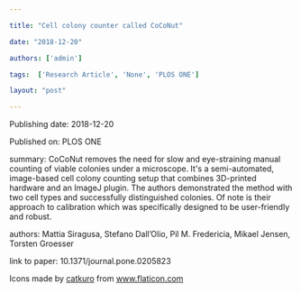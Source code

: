 ---
title: "Cell colony counter called CoCoNut"
date: "2018-12-20"
authors: ['admin']
tags:  ['Research Article', 'None', 'PLOS ONE']
layout: "post"
---
Publishing date: 2018-12-20

Published on: PLOS ONE

summary: CoCoNut removes the need for slow and eye-straining manual counting of viable colonies under a microscope. It's a semi-automated, image-based cell colony counting setup that combines 3D-printed hardware and an ImageJ plugin. The authors demonstrated the method with two cell types and successfully distinguished colonies. Of note is their approach to calibration which was specifically designed to be user-friendly and robust.

authors: Mattia Siragusa, Stefano Dall’Olio, Pil M. Fredericia, Mikael Jensen, Torsten Groesser

link to paper: 10.1371/journal.pone.0205823

Icons made by <a href="https://www.flaticon.com/free-icon/bookshelves_3576884" title="catkuro">catkuro</a> from <a href="https://www.flaticon.com/" title="Flaticon"> www.flaticon.com</a>